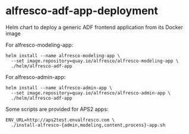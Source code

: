 # alfresco-adf-app-deployment

Helm chart to deploy a generic ADF frontend application from its Docker image

For alfresco-modeling-app:

```
helm install --name alfresco-modeling-app \
  --set image.repository=quay.io/alfresco/alfresco-modeling-app \
  ./helm/alfresco-adf-app
```

For alfresco-admin-app:

```
helm install --name alfresco-admin-app \
  --set image.repository=quay.io/alfresco/alfresco-admin-app \
  ./helm/alfresco-adf-app
```

Some scripts are provided for APS2 apps:

```
ENV_URL=http://aps2test.envalfresco.com \
  ./install-alfresco-{admin,modeling,content,process}-app.sh
```
